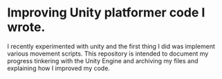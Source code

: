 # Improving Unity platformer code I wrote.
I recently experimented with unity and the first thing I did was implement various movement scripts. 
This repository is intended to document my progress tinkering with the Unity Engine and archiving my files and explaining how I improved my code.
